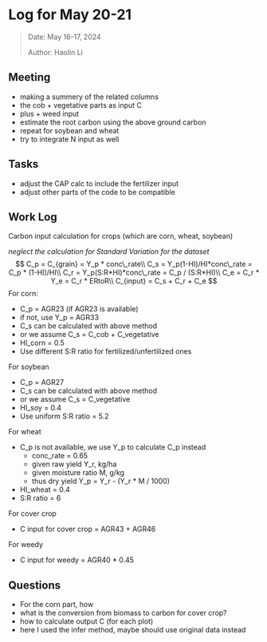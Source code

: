 # Log for May 20-21

> Date: May 16-17, 2024
>
> Author: Haolin Li



## Meeting

- making a summery of the related columns
- the cob + vegetative parts as input C
- plus + weed input
- estimate the root carbon using the above ground carbon
- repeat for soybean and wheat
- try to integrate N input as well

## Tasks

- adjust the CAP calc to include the fertilizer input
- adjust other parts of the code to be compatible



## Work Log

Carbon input calculation for crops (which are corn, wheat, soybean)

*neglect the calculation for Standard Variation for the dataset*
$$
C_p = C_{grain} = Y_p * conc\_rate\\
C_s = Y_p(1-HI)/HI*conc\_rate = C_p * (1-HI)/HI\\
C_r = Y_p(S:R*HI)*conc\_rate = C_p / (S:R*HI)\\
C_e = C_r * Y_e = C_r * ERtoR\\
C_{input} = C_s + C_r + C_e
$$
For corn:

- C_p = AGR23 (if AGR23 is available)
- if not, use Y_p = AGR33
- C_s can be calculated with above method
- or we assume C_s = C_cob + C_vegetative
- HI_corn = 0.5
- Use different S:R ratio for fertilized/unfertilized ones

For soybean

- C_p = AGR27
- C_s can be calculated with above method
- or we assume C_s = C_vegetative
- HI_soy = 0.4
- Use uniform S:R ratio = 5.2

For wheat

- C_p is not available, we use Y_p to calculate C_p instead
  - conc_rate = 0.65
  - given raw yield Y_r, kg/ha
  - given moisture ratio M, g/kg
  - thus dry yield Y_p = Y_r - (Y_r * M / 1000)
- HI_wheat = 0.4
- S:R ratio = 6

For cover crop

- C input for cover crop = AGR43 + AGR46

For weedy

- C input for weedy = AGR40 * 0.45

## Questions

- For the corn part, how
- what is the conversion from biomass to carbon for cover crop?
- how to calculate output C (for each plot)
- here I used the infer method, maybe should use original data instead